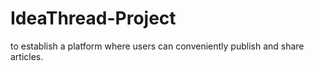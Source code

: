 # IdeaThread-Project
to establish a platform where users can conveniently publish and share articles. 
